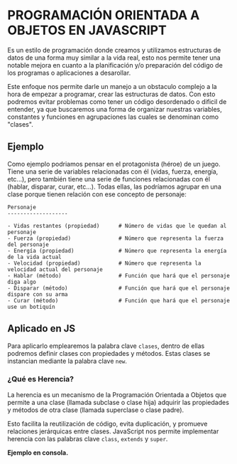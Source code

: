 # PROGRAMACIÓN ORIENTADA A OBJETOS EN JAVASCRIPT

Es un estilo de programación donde creamos y utilizamos estructuras de datos de una forma muy similar a la vida real, esto nos permite tener una notable mejora en cuanto a la planificación y/o preparación del código de los programas o aplicaciones a desarollar. 

Este enfoque nos permite darle un manejo a un obstaculo complejo a la hora de empezar a programar, crear las estructuras de datos. Con esto podremos evitar problemas como tener un código desordenado o dificil de entender, ya que buscaremos una forma de organizar nuestras variables, constantes y funciones en agrupaciones las cuales se denominan como "clases".

## Ejemplo

Como ejemplo podriamos pensar en el protagonista (héroe) de un juego. Tiene una serie de variables relacionadas con él (vidas, fuerza, energía, etc...), pero también tiene una serie de funciones relacionadas con él (hablar, disparar, curar, etc...). Todas ellas, las podríamos agrupar en una clase porque tienen relación con ese concepto de personaje:

``` 
Personaje
-------------------

- Vidas restantes (propiedad)      # Número de vidas que le quedan al personaje
- Fuerza (propiedad)               # Número que representa la fuerza del personaje
- Energía (propiedad)              # Número que representa la energía de la vida actual
- Velocidad (propiedad)            # Número que representa la velocidad actual del personaje
- Hablar (método)                  # Función que hará que el personaje diga algo
- Disparar (método)                # Función que hará que el personaje dispare con su arma
- Curar (método)                   # Función que hará que el personaje use un botiquín
```
## Aplicado en JS

Para aplicarlo emplearemos la palabra clave ```clases```, dentro de ellas podremos definir clases con propiedades y métodos. Estas clases se instancian mediante la palabra clave ```new```.

### ¿Qué es Herencia?

La herencia es un mecanismo de la Programación Orientada a Objetos que permite a una clase (llamada subclase o clase hija) adquirir las propiedades y métodos de otra clase (llamada superclase o clase padre).

Esto facilita la reutilización de código, evita duplicación, y promueve relaciones jerárquicas entre clases. JavaScript nos permite implementar herencia con las palabras clave `class`, `extends` y `super`.

**Ejemplo en consola.** 

